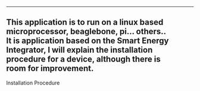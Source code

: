 
------------------------------------------------------------
 This application is to run on a linux based 
 microprocessor, beaglebone, pi... others..  
 It is application based on the Smart Energy 
 Integrator, I will explain the installation 
 procedure for a device, although there is   
 room for improvement.                       
------------------------------------------------------------
 
 
Installation Procedure
	
	
	
